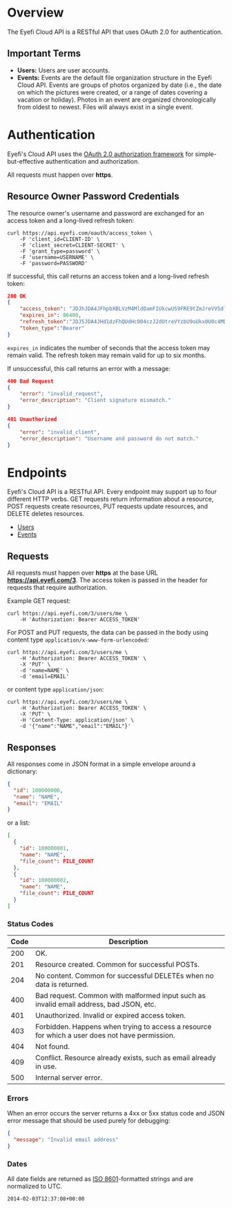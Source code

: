 # Overview

The Eyefi Cloud API is a RESTful API that uses OAuth 2.0 for authentication.

## Important Terms

* **Users:** Users are user accounts.
* **Events:** Events are the default file organization structure in the Eyefi Cloud API. Events are groups of photos organized by date (i.e., the date on which the pictures were created, or a range of dates covering a vacation or holiday). Photos in an event are organized chronologically from oldest to newest. Files will always exist in a single event.

# Authentication

Eyefi's Cloud API uses the [OAuth 2.0 authorization framework](http://tools.ietf.org/html/rfc6749) 
for simple-but-effective authentication and authorization.

All requests must happen over **https**.

## Resource Owner Password Credentials

The resource owner's username and password are exchanged for an access token 
and a long-lived refresh token:

```
curl https://api.eyefi.com/oauth/access_token \
	-F 'client_id=CLIENT-ID' \
    -F 'client_secret=CLIENT-SECRET' \
    -F 'grant_type=password' \
    -F 'username=USERNAME' \
    -F 'password=PASSWORD'
```

If successful, this call returns an access token and a long-lived refresh 
token:

```JSON
200 OK
{
	"access_token": "JDJhJDA4JFhpbXBLVzM4MldOamFIUkcwUS9FRE9tZmJreVVSdlROVWdlY0VSbGpOcjlTcGlYRlRkNzZT",
	"expires_in": 86400,
	"refresh_token":"JDJ5JDA4JHd1dzFhQUdHc004czJ2dUtreVYzbU9oUkx0U0c4MDJhTjNnWjZMc1pwYTVuTXBzRUNuYklh",
	"token_type":"Bearer"
}
```

`expires_in` indicates the number of seconds that the access token may remain 
valid. The refresh token may remain valid for up to six months.

If unsuccessful, this call returns an error with a message:

```JSON
400 Bad Request
{
	"error": "invalid_request",
	"error_description": "Client signature mismatch."
}
```

```JSON
401 Unauthorized
{
	"error": "invalid_client",
	"error_description": "Username and password do not match."
}
```

# Endpoints

Eyefi's Cloud API is a RESTful API. Every endpoint may support up to four different 
HTTP verbs. GET requests return information about a resource, POST requests 
create resources, PUT requests update resources, and DELETE deletes resources.

* [Users](endpoints/users.md)
* [Events](endpoints/events.md)

## Requests

All requests must happen over **https** at the base URL 
**https://api.eyefi.com/3**. The access token is passed in the header for 
requests that require authorization.

Example GET request:

```
curl https://api.eyefi.com/3/users/me \
    -H 'Authorization: Bearer ACCESS_TOKEN'
```

For POST and PUT requests, the data can be passed in the body using content 
type `application/x-www-form-urlencoded`:

```
curl https://api.eyefi.com/3/users/me \
    -H 'Authorization: Bearer ACCESS_TOKEN' \
    -X 'PUT' \
    -d 'name=NAME' \
    -d 'email=EMAIL'
```

or content type `application/json`:

```
curl https://api.eyefi.com/3/users/me \
    -H 'Authorization: Bearer ACCESS_TOKEN' \
    -X 'PUT' \
    -H 'Content-Type: application/json' \
    -d '{"name":"NAME","email":"EMAIL"}'
```

## Responses

All responses come in JSON format in a simple envelope around a dictionary:

```JSON
{
  "id": 100000000,
  "name": "NAME",
  "email": "EMAIL"
}
```

or a list:

```JSON
[
  {
    "id": 100000001,
    "name": "NAME",
    "file_count": FILE_COUNT
  },
  {
    "id": 100000002,
    "name": "NAME",
    "file_count": FILE_COUNT
  }
]
```

### Status Codes

| Code | Description |
|--------|-------------|
| 200 | OK. |
| 201 | Resource created. Common for successful POSTs. |
| 204 | No content. Common for successful DELETEs when no data is returned. |
| 400 | Bad request. Common with malformed input such as invalid email address, bad JSON, etc. |
| 401 | Unauthorized. Invalid or expired access token. |
| 403 | Forbidden. Happens when trying to access a resource for which a user does not have permission. |
| 404 | Not found. |
| 409 | Conflict. Resource already exists, such as email already in use. |
| 500 | Internal server error. |

### Errors

When an error occurs the server returns a 4xx or 5xx status code and JSON error message that should be used purely for debugging:

```JSON
{
  "message": "Invalid email address"
}
```

### Dates

All date fields are returned as [ISO 8601](https://www.google.com/search?q=%22ISO+8601%22)-formatted strings and are normalized to UTC.

```
2014-02-03T12:37:08+00:00
```

